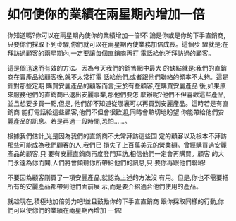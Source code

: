 # 如何使你的業績在兩星期內增加一倍

你知道嗎?你可以在兩星期內使你的業績增加一倍!不 論是你或是你的下手直銷商,只要你們採取下列步驟,你們就可以在兩星期內使業務加倍成長。這個步 驟就是:在拜訪過顧客的兩星期內,一定要讓每個直銷商再打 電話給他所拜訪過的顧客。

這是個迅速而有效的方法。因為今天我們的銷售網中最大 的缺點就是:我們的直銷商在賣產品給顧客後,就不太常打電 話給他們,或者跟他們聯絡的頻率不太夠。這是針對那些定期 購買安麗產品的顧客而言;至於有些顧客,在購買安麗產品 後,如果原來服務他們的直銷商已退出安麗事業,那他們要怎 麼辦呢?他們不但喜歡這些產品,並且想要多買一點,但是, 他們卻不知道從哪裏可以再買到安麗產品。這時若是有直銷商 能打電話給這些顧客,他們不但會很歡迎,同時會熱切地盼望 你能帶給他們安麗產品的訊息。若是再過一段時間,恐怕......。

根據我們估計,光是因為我們的直銷商不太常拜訪這些国 定的顧客以及根本不拜訪那些可能成為我們顧客的人,我們已 損失了上百萬美元的營業額。曾經購買過安麗產品的顧客,只 要有安麗直銷商再度登門拜訪,相信他們一定會再購買。顧客 的大門永遠為你而開,人們將會傾聽你所帶給他們的訊息,只 要你再跟他們聯絡!

不要因為顧客剛買了一項安麗產品,就認為上述的方法沒 有用。但是,你也不需要把所有的安麗產品都帶到他們面前展 示,而是要介紹適合他們使用的產品。

就趁現在,積極地加倍努力吧!並且鼓勵你的下手直直銷商 跟你採取同樣的行動,你們可以使你們的業績在兩星期內增加 一倍!  



